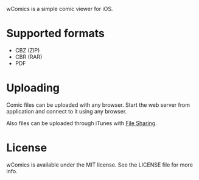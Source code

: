 wComics is a simple comic viewer for iOS.

# Supported formats

* CBZ (ZIP)
* CBR (RAR)
* PDF

# Uploading

Comic files can be uploaded with any browser. Start the web server from application and connect to it using any browser.

Also files can be uploaded through iTunes with [File Sharing](http://support.apple.com/kb/HT4094).

# License

wComics is available under the MIT license. See the LICENSE file for more info.